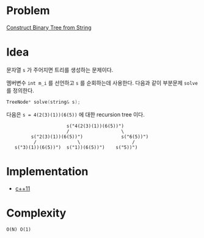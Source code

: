 # Problem

[Construct Binary Tree from String](https://leetcode.com/problems/construct-binary-tree-from-string/)

# Idea

문자열 `s` 가 주어지면 트리를 생성하는 문제이다.

멤버변수 `int m_i` 를 선언하고 `s` 를 순회하는데 사용한다.
다음과 같이 부분문제 `solve` 를 정의한다.

```cpp
TreeNode* solve(string& s);
```

다음은 `s = 4(2(3)(1))(6(5))` 에 대한 recursion tree 이다.

```
                      s("4(2(3)(1))(6(5))")
                      /                   \
         s("2(3)(1))(6(5))")              s("6(5))")
          /               \                   /
   s("3)(1))(6(5))")  s("1))(6(5))")    s("5))")
```

# Implementation

* [c++11](a.cpp)

# Complexity

```
O(N) O(1)
```
